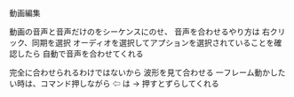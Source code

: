 動画編集

動画の音声と音声だけのをシーケンスにのせ、
音声を合わせるやり方は
右クリック、同期を選択
オーディオを選択してアプションを選択されていることを確認したら
自動で音声を合わせてくれる

完全に合わせられるわけではないから
波形を見て合わせる
一フレーム動かしたい時は、コマンド押しながら ⇦ は → 押すとずらしてくれる

